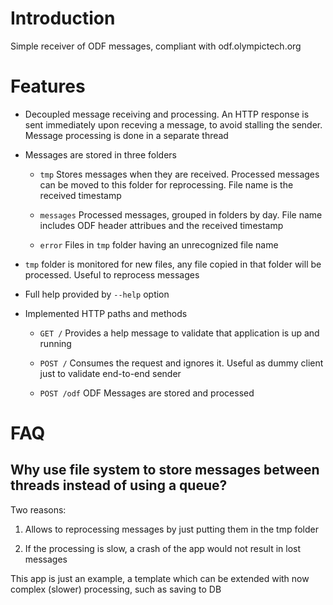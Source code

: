 # Introduction
Simple receiver of ODF messages, compliant with odf.olympictech.org 

# Features

* Decoupled message receiving and processing. An HTTP response is sent
  immediately upon receving a message, to avoid stalling the sender. Message
  processing is done in a separate thread

* Messages are stored in three folders
  * `tmp` Stores messages when they are received. Processed messages can be
    moved to this folder for reprocessing. File name is the received timestamp

  * `messages` Processed messages, grouped in folders by day. File name
    includes ODF header attribues and the received timestamp

  * `error` Files in `tmp` folder having an unrecognized file name

* `tmp` folder is monitored for new files, any file copied in that folder
  will be processed. Useful to reprocess messages

* Full help provided by `--help` option

* Implemented HTTP paths and methods

  * `GET /` Provides a help message to validate that application is up and running

  * `POST /` Consumes the request and ignores it. Useful as dummy client just
    to validate end-to-end sender

  * `POST /odf` ODF Messages are stored and processed

# FAQ

## Why use file system to store messages between threads instead of using a queue?

Two reasons:

  1. Allows to reprocessing messages by just putting them in the tmp folder

  2. If the processing is slow, a crash of the app would not result in lost messages

This app is just an example, a template which can be extended with now complex
(slower) processing, such as saving to DB

